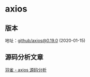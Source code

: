 # axios

## 版本

地址：[github/axios@0.19.0](https://github.com/axios/axios/tree/v0.19.0) (2020-01-15)

## 源码分析文章

[羽雀 - axios 源码分析](https://www.yuque.com/pocky/source_code_analysis/mr66sp)
